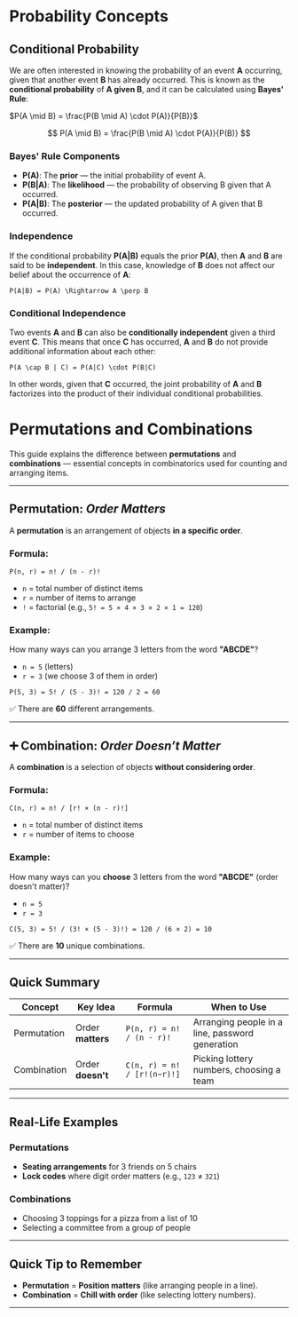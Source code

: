 # Probability Concepts

## Conditional Probability

We are often interested in knowing the probability of an event **A** occurring, given that another event **B** has already occurred. This is known as the **conditional probability** of **A given B**, and it can be calculated using **Bayes' Rule**:


$P(A \mid B) = \frac{P(B \mid A) \cdot P(A)}{P(B)}$

$$
P(A \mid B) = \frac{P(B \mid A) \cdot P(A)}{P(B)}
$$

### Bayes' Rule Components

- **P(A)**: The **prior** — the initial probability of event A.
- **P(B|A)**: The **likelihood** — the probability of observing B given that A occurred.
- **P(A|B)**: The **posterior** — the updated probability of A given that B occurred.

### Independence

If the conditional probability **P(A|B)** equals the prior **P(A)**, then **A** and **B** are said to be **independent**. In this case, knowledge of **B** does not affect our belief about the occurrence of **A**:

```
P(A|B) = P(A) \Rightarrow A \perp B
```

### Conditional Independence

Two events **A** and **B** can also be **conditionally independent** given a third event **C**. This means that once **C** has occurred, **A** and **B** do not provide additional information about each other:

```
P(A \cap B | C) = P(A|C) \cdot P(B|C)
```

In other words, given that **C** occurred, the joint probability of **A** and **B** factorizes into the product of their individual conditional probabilities.





# Permutations and Combinations

This guide explains the difference between **permutations** and **combinations** — essential concepts in combinatorics used for counting and arranging items.

---

## Permutation: *Order Matters*

A **permutation** is an arrangement of objects **in a specific order**.

### Formula:
```
P(n, r) = n! / (n - r)!
```

- `n` = total number of distinct items  
- `r` = number of items to arrange  
- `!` = factorial (e.g., `5! = 5 × 4 × 3 × 2 × 1 = 120`)

### Example:
How many ways can you arrange 3 letters from the word **"ABCDE"**?

- `n = 5` (letters)  
- `r = 3` (we choose 3 of them in order)

```
P(5, 3) = 5! / (5 - 3)! = 120 / 2 = 60
```

✅ There are **60** different arrangements.

---

## ➕ Combination: *Order Doesn’t Matter*

A **combination** is a selection of objects **without considering order**.

### Formula:
```
C(n, r) = n! / [r! × (n - r)!]
```

- `n` = total number of distinct items  
- `r` = number of items to choose

### Example:
How many ways can you **choose** 3 letters from the word **"ABCDE"** (order doesn't matter)?

- `n = 5`  
- `r = 3`

```
C(5, 3) = 5! / (3! × (5 - 3)!) = 120 / (6 × 2) = 10
```

✅ There are **10** unique combinations.

---

## Quick Summary

| Concept      | Key Idea            | Formula                     | When to Use                                      |
|--------------|---------------------|-----------------------------|--------------------------------------------------|
| Permutation  | Order **matters**   | `P(n, r) = n! / (n - r)!`   | Arranging people in a line, password generation |
| Combination  | Order **doesn't**   | `C(n, r) = n! / [r!(n−r)!]` | Picking lottery numbers, choosing a team        |

---

## Real-Life Examples

### Permutations
- **Seating arrangements** for 3 friends on 5 chairs
- **Lock codes** where digit order matters (e.g., `123` ≠ `321`)

### Combinations
- Choosing 3 toppings for a pizza from a list of 10
- Selecting a committee from a group of people

---

## Quick Tip to Remember

- **Permutation** = **Position matters** (like arranging people in a line).
- **Combination** = **Chill with order** (like selecting lottery numbers).

---

